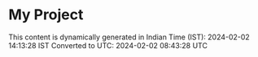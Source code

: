 # My Project

This content is dynamically generated in Indian Time (IST): 2024-02-02 14:13:28 IST
Converted to UTC: 2024-02-02 08:43:28 UTC
